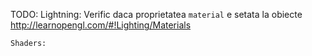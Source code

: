 TODO:
    Lightning:
        Verific daca proprietatea `material` e setata la obiecte
        http://learnopengl.com/#!Lighting/Materials
        
    Shaders:
        
